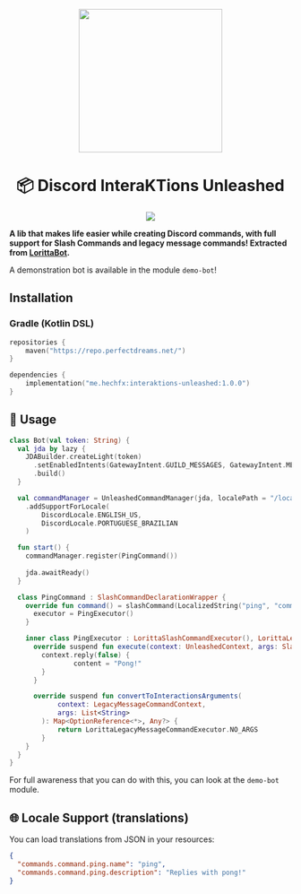 <p align="center">
<img src="https://cdn.discordapp.com/attachments/1082340413156892682/1387084709799923742/card.png?ex=687fa74d&is=687e55cd&hm=61c70b792f6c6799c2908336860425ba445944134e3d4faa1ac5759fc1e9f3ca&" width="256" height="256">
</p>

<p align="center">

<h1 align="center">📦 Discord InteraKTions Unleashed</h1>

</p>

<p align="center">
<a href="LICENSE"><img src="https://img.shields.io/badge/license-AGPL%20v3-blue.svg"></a>
</p>

**A lib that makes life easier while creating Discord commands, with full support for Slash Commands and legacy message commands! Extracted from [LorittaBot](https://github.com/LorittaBot/Loritta).**

A demonstration bot is available in the module `demo-bot`!

## Installation

### Gradle (Kotlin DSL)

```kotlin
repositories {
    maven("https://repo.perfectdreams.net/")
}

dependencies {
    implementation("me.hechfx:interaktions-unleashed:1.0.0")
}
```

## 🚀 Usage

```kotlin
class Bot(val token: String) {
  val jda by lazy {
    JDABuilder.createLight(token)
      .setEnabledIntents(GatewayIntent.GUILD_MESSAGES, GatewayIntent.MESSAGE_CONTENT)
      .build()
  }

  val commandManager = UnleashedCommandManager(jda, localePath = "/locales", registerGlobally = true, guildsToRegister = listOf(123L))
    .addSupportForLocale(
        DiscordLocale.ENGLISH_US,
        DiscordLocale.PORTUGUESE_BRAZILIAN
    )

  fun start() {
    commandManager.register(PingCommand())
    
    jda.awaitReady()
  }

  class PingCommand : SlashCommandDeclarationWrapper {
    override fun command() = slashCommand(LocalizedString("ping", "commands.command.ping.name"), LocalizedString("ping command description", "commands.command.ping.description")) {
      executor = PingExecutor()
    }

    inner class PingExecutor : LorittaSlashCommandExecutor(), LorittaLegacyMessageCommandExecutor {
      override suspend fun execute(context: UnleashedContext, args: SlashCommandArguments) {
        context.reply(false) {
                content = "Pong!"
        }
      }

      override suspend fun convertToInteractionsArguments(
            context: LegacyMessageCommandContext,
            args: List<String>
        ): Map<OptionReference<*>, Any?> {
            return LorittaLegacyMessageCommandExecutor.NO_ARGS
        }
    }
  }
}
```
For full awareness that you can do with this, you can look at the `demo-bot` module.

## 🌐 Locale Support (translations)

You can load translations from JSON in your resources:

```json
{
  "commands.command.ping.name": "ping",
  "commands.command.ping.description": "Replies with pong!"
}
```
